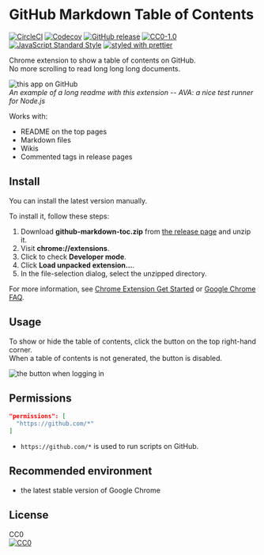 # GitHub Markdown Table of Contents

[![CircleCI](https://img.shields.io/circleci/project/github/otariidae/github-markdown-toc.svg?style=flat-square)](https://circleci.com/gh/otariidae/github-markdown-toc)
[![Codecov](https://img.shields.io/codecov/c/github/otariidae/github-markdown-toc.svg?style=flat-square)](https://codecov.io/gh/otariidae/github-markdown-toc)
[![GitHub release](https://img.shields.io/github/release/otariidae/github-markdown-toc.svg?style=flat-square)](https://github.com/otariidae/github-markdown-toc/releases)
[![CC0-1.0](https://img.shields.io/badge/license-CC0-orange.svg?style=flat-square)](http://creativecommons.org/publicdomain/zero/1.0/)
[![JavaScript Standard Style](https://img.shields.io/badge/code_style-standard-yellow.svg?style=flat-square)](https://standardjs.com/)
[![styled with prettier](https://img.shields.io/badge/styled_with-prettier-ff69b4.svg?style=flat-square)](https://github.com/prettier/prettier)

Chrome extension to show a table of contents on GitHub.\
No more scrolling to read long long long documents.

![this app on GitHub](docs/screenshot.png)\
_An example of a long readme with this extension -- AVA: a nice test runner for Node.js_

Works with:

- README on the top pages
- Markdown files
- Wikis
- Commented tags in release pages

## Install

You can install the latest version manually.

To install it, follow these steps:

1.  Download **github-markdown-toc.zip** from
    [the release page](https://github.com/otariidae/github-markdown-toc/releases)
    and unzip it.
2.  Visit **chrome://extensions**.
3.  Click to check **Developer mode**.
4.  Click **Load unpacked extension...**.
5.  In the file-selection dialog, select the unzipped directory.

For more information, see
[Chrome Extension Get Started](https://developer.chrome.com/extensions/getstarted#unpacked)
or [Google Chrome FAQ](https://developer.chrome.com/extensions/faq#faq-dev-01).

## Usage

To show or hide the table of contents, click the button on the top right-hand
corner.\
When a table of contents is not generated, the button is disabled.

![the button when logging in](docs/button-login.png)

## Permissions

```json
"permissions": [
  "https://github.com/*"
]
```

- `https://github.com/*` is used to run scripts on GitHub.

## Recommended environment

- the latest stable version of Google Chrome

## License

CC0\
[![CC0](https://licensebuttons.net/p/zero/1.0/88x31.png "CC0")](http://creativecommons.org/publicdomain/zero/1.0/)
